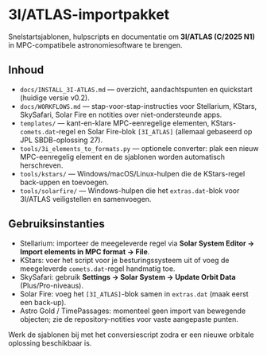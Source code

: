 # 3I/ATLAS-importpakket

Snelstartsjablonen, hulpscripts en documentatie om
**3I/ATLAS (C/2025 N1)** in MPC-compatibele astronomiesoftware te brengen.

## Inhoud
- `docs/INSTALL_3I-ATLAS.md` — overzicht, aandachtspunten en quickstart (huidige versie v0.2).
- `docs/WORKFLOWS.md` — stap-voor-stap-instructies voor Stellarium, KStars,
  SkySafari, Solar Fire en notities over niet-ondersteunde apps.
- `templates/` — kant-en-klare MPC-eenregelige elementen, KStars-`comets.dat`-regel
  en Solar Fire-blok `[3I_ATLAS]` (allemaal gebaseerd op JPL SBDB-oplossing 27).
- `tools/3i_elements_to_formats.py` — optionele converter: plak een nieuw
  MPC-eenregelig element en de sjablonen worden automatisch herschreven.
- `tools/kstars/` — Windows/macOS/Linux-hulpen die de KStars-regel back-uppen
  en toevoegen.
- `tools/solarfire/` — Windows-hulpen die het `extras.dat`-blok voor 3I/ATLAS
  veiligstellen en samenvoegen.

## Gebruiksinstanties
- Stellarium: importeer de meegeleverde regel via **Solar System Editor → Import elements in MPC format → File**.
- KStars: voer het script voor je besturingssysteem uit of voeg de meegeleverde `comets.dat`-regel handmatig toe.
- SkySafari: gebruik **Settings → Solar System → Update Orbit Data** (Plus/Pro-niveaus).  
- Solar Fire: voeg het `[3I_ATLAS]`-blok samen in `extras.dat` (maak eerst een back-up).  
- Astro Gold / TimePassages: momenteel geen import van bewegende objecten; zie de repository-notities voor vaste aangepaste punten.

Werk de sjablonen bij met het conversiescript zodra er een nieuwe orbitale oplossing beschikbaar is.
